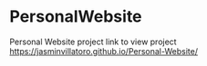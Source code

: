 # PersonalWebsite
Personal Website project
link to view project https://jasminvillatoro.github.io/Personal-Website/
